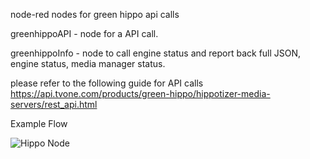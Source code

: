 node-red nodes for green hippo api calls

greenhippoAPI -  node for a API call.

greenhippoInfo - node to call engine status and report back full JSON, engine status, media manager status. 


please refer to the following guide for API calls
https://api.tvone.com/products/green-hippo/hippotizer-media-servers/rest_api.html


Example Flow

![Hippo Node](https://github.com/infocusav/node-red-contrib-greenhippo/tree/main/examples/hipponode.png)
